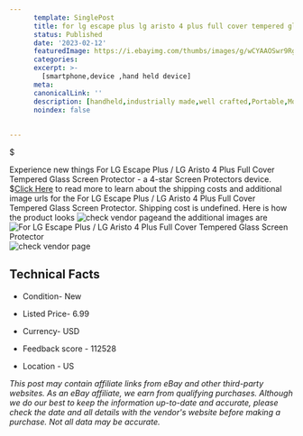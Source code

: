 ```yaml
---
      template: SinglePost
      title: for lg escape plus lg aristo 4 plus full cover tempered glass screen protector
      status: Published
      date: '2023-02-12'
      featuredImage: https://i.ebayimg.com/thumbs/images/g/wCYAAOSwr9RgNxBi/s-l225.jpg
      categories: 
      excerpt: >-
        [smartphone,device ,hand held device]
      meta:
      canonicalLink: ''
      description: [handheld,industrially made,well crafted,Portable,Mobile,Compact,Convenient,Lightweight,Maneuverable,Man-portable,Miniature,Carriable,Hand-held,Light,Holdable,Transportable,Mobile device,Pocket-sized,On-the-go,Wireless,Cordless,Compact size,Convenient size, smartphone,device ,hand held device]
      noindex: false
      
        
---
```

$

Experience new things For LG Escape Plus / LG Aristo 4 Plus Full Cover Tempered Glass Screen Protector - a 4-star Screen Protectors device.
$[Click Here](https://www.ebay.com/itm/143959495907?hash=item2184a794e3%3Ag%3AwCYAAOSwr9RgNxBi&amdata=enc%3AAQAHAAAA4F2jTlxd207oWhdAVNwHfL1wWD7%2Bh06DqXH6GYDaYnxK6qhFLKrzoQAZ3gac67DA7wwWqgPuFy5yNQFUr%2Fy6Yaww5ogAp5IFrxcZ3jAo%2FuBGeESL9w2mZy7qgTetFcBwv%2FjeS5xy6sSBBvutb0pi7ki8UalbrNcZygvmWi5mphx0oheFkBr2oGvG%2BnOilyP%2BfbTHp92Hy38yIU2S6hxgqXWRcJiNjoI46wtcjX89%2FDORxjFdLsBED16WPiKFAtlTKG0pf5EtSWv8nHrtyfH%2BK7Ya2F2%2FxrI8WEMWJSQ6aYfn&mkevt=1&mkcid=1&mkrid=711-53200-19255-0&campid=%253CePNCampaignId%253E&customid=%253CreferenceId%253E&toolid=10049) to read more to learn about the shipping costs and additional image urls for the For LG Escape Plus / LG Aristo 4 Plus Full Cover Tempered Glass Screen Protector. Shipping cost is undefined. Here is how the product looks ![check vendor page](https://i.ebayimg.com/thumbs/images/g/wCYAAOSwr9RgNxBi/s-l225.jpg)and the additional images are![For LG Escape Plus / LG Aristo 4 Plus Full Cover Tempered Glass Screen Protector](https://i.ebayimg.com/images/g/wCYAAOSwr9RgNxBi/s-l1600.jpg)![check vendor page](https://origin-galleryplus.ebayimg.com/ws/web/143959495907_2_0_1/225x225.jpg,https://origin-galleryplus.ebayimg.com/ws/web/143959495907_3_0_1/225x225.jpg,https://origin-galleryplus.ebayimg.com/ws/web/143959495907_4_0_1/225x225.jpg,https://origin-galleryplus.ebayimg.com/ws/web/143959495907_5_0_1/225x225.jpg)



 ## Technical Facts 



     
      

 - Condition- New 


      

 - Listed Price- 6.99 


      

 - Currency- USD 


      

 - Feedback score - 112528 


      

 - Location - US 


      
      

 *_This post may contain affiliate links from eBay and other third-party websites. As an eBay affiliate, we earn from qualifying purchases. Although we do our best to keep the information up-to-date and accurate, please check the date and all details with the vendor's website before making a purchase. Not all data may be accurate._*






